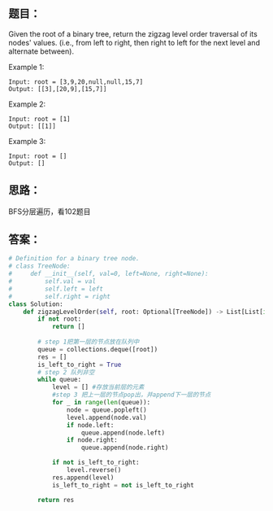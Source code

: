 ## 题目：
Given the root of a binary tree, return the zigzag level order traversal of its nodes' values. 
(i.e., from left to right, then right to left for the next level and alternate between).

 
Example 1:
```
Input: root = [3,9,20,null,null,15,7]
Output: [[3],[20,9],[15,7]]
```
Example 2:
```
Input: root = [1]
Output: [[1]]
```
Example 3:
```
Input: root = []
Output: []
```
## 思路：
BFS分层遍历，看102题目

## 答案：
``` python
# Definition for a binary tree node.
# class TreeNode:
#     def __init__(self, val=0, left=None, right=None):
#         self.val = val
#         self.left = left
#         self.right = right
class Solution:
    def zigzagLevelOrder(self, root: Optional[TreeNode]) -> List[List[int]]:
        if not root:
            return []
             
        # step 1把第一层的节点放在队列中
        queue = collections.deque([root])
        res = []
        is_left_to_right = True
        # step 2 队列非空
        while queue:
            level = [] #存放当前层的元素
            #step 3 把上一层的节点pop出，并append下一层的节点
            for _ in range(len(queue)):
                node = queue.popleft()
                level.append(node.val)
                if node.left:
                    queue.append(node.left)
                if node.right:
                    queue.append(node.right)

            if not is_left_to_right:
                level.reverse()
            res.append(level)
            is_left_to_right = not is_left_to_right

        return res
        


```
